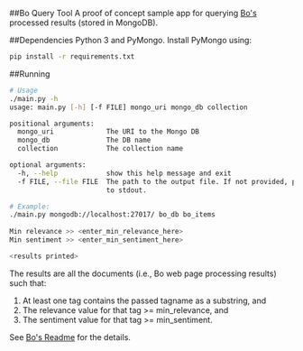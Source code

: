 ##Bo Query Tool
A proof of concept sample app for querying [Bo's](https://github.com/udeyrishi/bo) processed results (stored in MongoDB).

##Dependencies
Python 3 and PyMongo. Install PyMongo using:

```sh
pip install -r requirements.txt
```

##Running
```sh
# Usage
./main.py -h
usage: main.py [-h] [-f FILE] mongo_uri mongo_db collection

positional arguments:
  mongo_uri             The URI to the Mongo DB
  mongo_db              The DB name
  collection            The collection name

optional arguments:
  -h, --help            show this help message and exit
  -f FILE, --file FILE  The path to the output file. If not provided, printed
                        to stdout.

# Example:
./main.py mongodb://localhost:27017/ bo_db bo_items
                        
Min relevance >> <enter_min_relevance_here>
Min sentiment >> <enter_min_sentiment_here>

<results printed>
```

The results are all the documents (i.e., Bo web page processing results) such that:

1. At least one tag contains the passed tagname as a substring, and
2. The relevance value for that tag >= min\_relevance, and 
3. The sentiment value for that tag >= min\_sentiment.

See [Bo's Readme](https://github.com/udeyrishi/bo) for the details.
